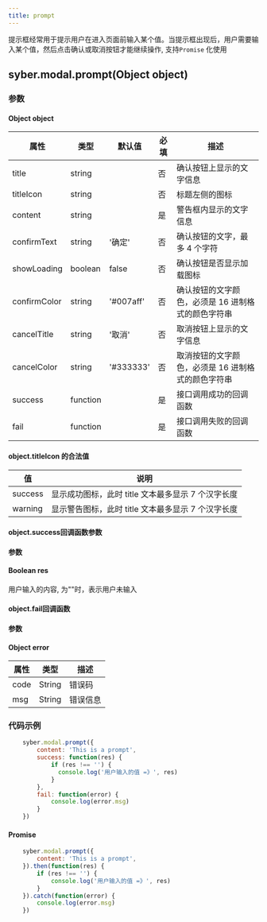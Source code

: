 ```yaml
---
title: prompt
---
```


提示框经常用于提示用户在进入页面前输入某个值。当提示框出现后，用户需要输入某个值，然后点击确认或取消按钮才能继续操作, 支持`Promise` 化使用


## syber.modal.prompt(Object object)
### 参数
#### Object object
| 属性     | 类型    | 默认值 | 必填 | 描述                         |
| ---------- | ------- | -------- | ---------------------------- | ---- |
| title | string |  |否 | 确认按钮上显示的文字信息 |
| titleIcon | string |       | 否 | 标题左侧的图标 |
| content | string |  |是 | 警告框内显示的文字信息 |
| confirmText | string | '确定' | 否 | 确认按钮的文字，最多 4 个字符 |
| showLoading | boolean |  false | 否 | 确认按钮是否显示加载图标 |
| confirmColor | string| '#007aff'  | 否 | 确认按钮的文字颜色，必须是 16 进制格式的颜色字符串 |
| cancelTitle | string |  '取消' |否 | 取消按钮上显示的文字信息 |
| cancelColor | string | '#333333' | 否 | 取消按钮的文字颜色，必须是 16 进制格式的颜色字符串 |
| success | function |  |  是     | 接口调用成功的回调函数      |
| fail   | function |  |  是     | 接口调用失败的回调函数      |


#### object.titleIcon 的合法值
| 值     | 说明    |       
| ---------- | ------- | 
| success | 显示成功图标，此时 title 文本最多显示 7 个汉字长度 |
| warning | 显示警告图标，此时 title 文本最多显示 7 个汉字长度 |


#### object.success回调函数参数
#### 参数
#### Boolean res
用户输入的内容, 为""时，表示用户未输入

#### object.fail回调函数
#### 参数
#### Object error
| 属性 | 类型  | 描述 |
| -- | -- | -- |
| code | String | 错误码 |
| msg | String  | 错误信息 |

### 代码示例
```javascript
    syber.modal.prompt({
        content: 'This is a prompt',
        success: function(res) {
            if (res !== '') {
              console.log('用户输入的值 =》', res)
            }
        },
        fail: function(error) {
            console.log(error.msg)
        }
    })
```

#### Promise
```javascript
    syber.modal.prompt({
        content: 'This is a prompt',
    }).then(function(res) {
        if (res !== '') {
            console.log('用户输入的值 =》', res)
        }
    }).catch(function(error) {
        console.log(error.msg)
    })
```